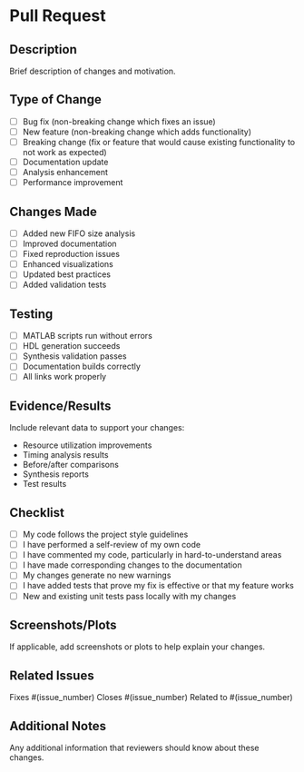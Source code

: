 # Pull Request

## Description
Brief description of changes and motivation.

## Type of Change
- [ ] Bug fix (non-breaking change which fixes an issue)
- [ ] New feature (non-breaking change which adds functionality)
- [ ] Breaking change (fix or feature that would cause existing functionality to not work as expected)
- [ ] Documentation update
- [ ] Analysis enhancement
- [ ] Performance improvement

## Changes Made
- [ ] Added new FIFO size analysis
- [ ] Improved documentation
- [ ] Fixed reproduction issues
- [ ] Enhanced visualizations
- [ ] Updated best practices
- [ ] Added validation tests

## Testing
- [ ] MATLAB scripts run without errors
- [ ] HDL generation succeeds
- [ ] Synthesis validation passes
- [ ] Documentation builds correctly
- [ ] All links work properly

## Evidence/Results
Include relevant data to support your changes:
- Resource utilization improvements
- Timing analysis results
- Before/after comparisons
- Synthesis reports
- Test results

## Checklist
- [ ] My code follows the project style guidelines
- [ ] I have performed a self-review of my own code
- [ ] I have commented my code, particularly in hard-to-understand areas
- [ ] I have made corresponding changes to the documentation
- [ ] My changes generate no new warnings
- [ ] I have added tests that prove my fix is effective or that my feature works
- [ ] New and existing unit tests pass locally with my changes

## Screenshots/Plots
If applicable, add screenshots or plots to help explain your changes.

## Related Issues
Fixes #(issue_number)
Closes #(issue_number)
Related to #(issue_number)

## Additional Notes
Any additional information that reviewers should know about these changes.
